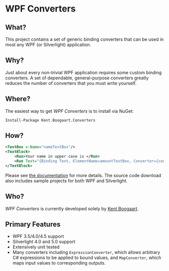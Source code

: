 # WPF Converters

## What?

This project contains a set of generic binding converters that can be used in most any WPF (or Silverlight) application.

## Why?

Just about every non-trivial WPF application requires some custom binding converters. A set of dependable, general-purpose converters greatly reduces the number of converters that you must write yourself.

## Where?

The easiest way to get *WPF Converters* is to install via NuGet:

```
Install-Package Kent.Boogaart.Converters
```

## How?

```XML
<TextBox x:Name="nameTextBox"/>
<TextBlock>
    <Run>Your name in upper case is </Run>
    <Run Text="{Binding Text, ElementName=amountTextBox, Converter={con:CaseConverter Upper}}"/>
</TextBlock>
```

Please see [the documentation](Doc/overview.md) for more details. The source code download also includes sample projects for both WPF and Silverlight.

## Who?

*WPF Converters* is currently developed solely by [Kent Boogaart](http://kent-boogaart.com/).

## Primary Features

* WPF 3.5/4.0/4.5 support
* Silverlight 4.0 and 5.0 support
* Extensively unit tested
* Many converters including `ExpressionConverter`, which allows arbitrary C# expressions to be applied to bound values, and `MapConverter`, which maps input values to corresponding outputs.